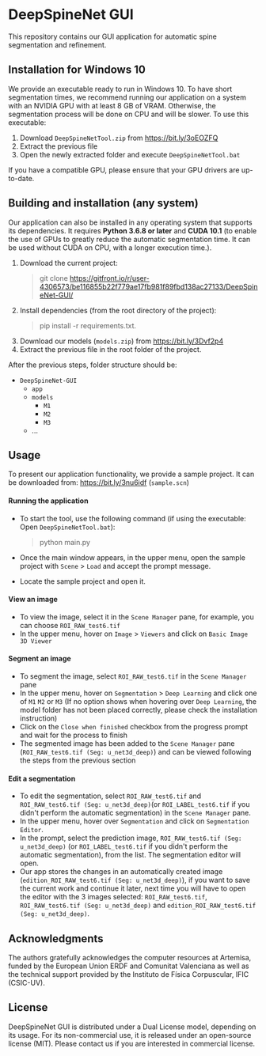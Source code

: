 # DeepSpineNet GUI
This repository contains our GUI application for automatic spine segmentation and refinement. 

## Installation for Windows 10
We provide an executable ready to run in Windows 10. To have short segmentation times, we recommend running our application on a system with an NVIDIA GPU with at least 8 GB of VRAM. Otherwise, the segmentation process will be done on CPU and will be slower.
To use this executable:
1. Download `DeepSpineNetTool.zip` from https://bit.ly/3oEOZFQ
2. Extract the previous file
3. Open the newly extracted folder and execute `DeepSpineNetTool.bat` 

If you have a compatible GPU, please ensure that your GPU drivers are up-to-date.

## Building and installation (any system)
Our application can also be installed in any operating system that supports its dependencies. It requires **Python 3.6.8 or later** and **CUDA 10.1** (to enable the use of GPUs to greatly reduce the automatic segmentation time. It can be used without CUDA on CPU, with a longer execution time.).

1. Download the current project:
   > git clone https://gitfront.io/r/user-4306573/be116855b22f779ae17fb981f89fbd138ac27133/DeepSpineNet-GUI/
2. Install dependencies (from the root directory of the project):
   > pip install -r requirements.txt.
3. Download our models (`models.zip`) from https://bit.ly/3Dvf2p4
4. Extract the previous file in the root folder of the project. 

After the previous steps, folder structure should be:
* `DeepSpineNet-GUI`
     * `app`
     * `models`
        * `M1`
        * `M2`
        * `M3`
     * ...
 
## Usage
To present our application functionality, we provide a sample project. It can be downloaded from: https://bit.ly/3nu6idf (`sample.scn`) 

#### Running the application
* To start the tool, use the following command (if using the executable: Open `DeepSpineNetTool.bat`):
    > python main.py

* Once the main window appears, in the upper menu, open the sample project with  `Scene` > `Load` and accept the prompt message.
* Locate the sample project and open it.

#### View an image
* To view the image, select it in the `Scene Manager` pane, for example, you can choose `ROI_RAW_test6.tif`
* In the upper menu, hover on `Image` > `Viewers` and click on `Basic Image 3D Viewer` 

#### Segment an image
* To segment the image, select `ROI_RAW_test6.tif` in the `Scene Manager` pane
* In the upper menu, hover on `Segmentation` > `Deep Learning` and click one of `M1` `M2` or `M3` (If no option shows when hovering over `Deep Learning`, the model folder has not been placed correctly, please check the installation instruction)
* Click on the `Close when finished` checkbox from the progress prompt and wait for the process to finish
* The segmented image has been added to the `Scene Manager` pane (`ROI_RAW_test6.tif (Seg: u_net3d_deep)`) and can be viewed following the steps from the previous section

#### Edit a segmentation
* To edit the segmentation, select `ROI_RAW_test6.tif` and `ROI_RAW_test6.tif (Seg: u_net3d_deep)`(or `ROI_LABEL_test6.tif` if you didn't perform the automatic segmentation) in the `Scene Manager` pane.
* In the upper menu, hover over `Segmentation` and click on `Segmentation Editor`.
* In the prompt, select the prediction image, `ROI_RAW_test6.tif (Seg: u_net3d_deep)` (or `ROI_LABEL_test6.tif` if you didn't perform the automatic segmentation), from the list. The segmentation editor will open.
* Our app stores the changes in an automatically created image (`edition_ROI_RAW_test6.tif (Seg: u_net3d_deep)`), if you want to save the current work and continue it later, next time you will have
 to open the editor with the 3 images selected: `ROI_RAW_test6.tif`, `ROI_RAW_test6.tif (Seg: u_net3d_deep)` and `edition_ROI_RAW_test6.tif (Seg: u_net3d_deep)`.


## Acknowledgments
The authors gratefully acknowledges the computer resources at Artemisa, funded by the European Union ERDF and Comunitat Valenciana as well as the technical support provided by the Instituto de Física Corpuscular, IFIC (CSIC-UV).

## License
DeepSpineNet GUI is distributed under a Dual License model, depending on its usage. For its non-commercial use, it is released under an open-source license (MIT). Please contact us if you are interested in commercial license.